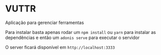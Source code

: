# VUTTR

Aplicação para gerenciar ferramentas

Para instalar basta apenas rodar um `npm install` ou `yarn` para instalar as dependências e então um `adonis serve` para executar o servidor

O server ficará disponível em `http://localhost:3333`
